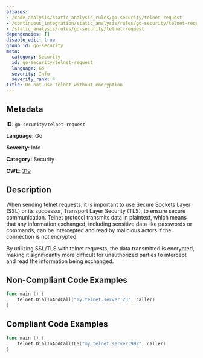 ```yaml
---
aliases:
- /code_analysis/static_analysis_rules/go-security/telnet-request
- /continuous_integration/static_analysis/rules/go-security/telnet-request
- /static_analysis/rules/go-security/telnet-request
dependencies: []
disable_edit: true
group_id: go-security
meta:
  category: Security
  id: go-security/telnet-request
  language: Go
  severity: Info
  severity_rank: 4
title: Do not use telnet without encryption
---
```

<!--  SOURCED FROM https://github.com/DataDog/datadog-static-analyzer-rule-docs -->


## Metadata
**ID:** `go-security/telnet-request`

**Language:** Go

**Severity:** Info

**Category:** Security

**CWE**: [319](https://cwe.mitre.org/data/definitions/319.html)

## Description
When sending telnet requests, it is important to use Secure Sockets Layer (SSL) or its successor, Transport Layer Security (TLS), to ensure secure communication. Telnet protocol transmits data in plaintext, which means that any information exchanged, including sensitive data like passwords or commands, can be intercepted and read by malicious actors if the connection is not encrypted.

By utilizing SSL/TLS with telnet requests, the data transmitted is encrypted, making it significantly more difficult for unauthorized parties to intercept and read the information being exchanged.

## Non-Compliant Code Examples
```go
func main () {
    telnet.DialToAndCall("my.telnet.server:23", caller)
}
```

## Compliant Code Examples
```go
func main () {
    telnet.DialToAndCallTLS("my.telnet.server:992", caller)
}
```
